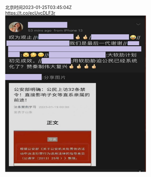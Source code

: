 北京时间2023-01-25T03:45:04Z<br>https://t.co/ecUvcDLF3r<br><img src='/temp/image/2023/y-Month-1/1617971766936363011_0.jpg' width='450' height='500'><br><br>